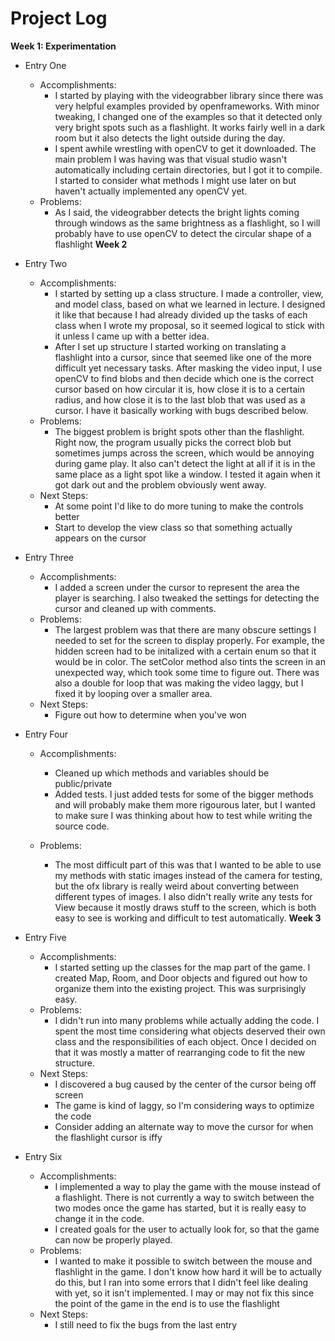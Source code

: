 # Project Log
**Week 1: Experimentation** 
* Entry One
	* Accomplishments: 
		* I started by playing with the videograbber library since there was very helpful examples provided by openframeworks.
		With minor tweaking, I changed one of the examples so that it detected only very bright spots such as a flashlight. 
		It works fairly well in a dark room but it also detects the light outside during the day.
		* I spent awhile wrestling with openCV to get it downloaded. The main problem I was having was that visual studio wasn't
		automatically including certain directories, but I got it to compile. I started to consider what methods I might use later
		on but haven't actually implemented any openCV yet.
	* Problems:
		* As I said, the videograbber detects the bright lights coming through windows as the same brightness as a flashlight,
		so I will probably have to use openCV to detect the circular shape of a flashlight
**Week 2**
* Entry Two
	* Accomplishments: 
		* I started by setting up a class structure. I made a controller, view, and model class, based on what we learned in lecture. I
		designed it like that because I had already divided up the tasks of each class when I wrote my proposal, so it seemed logical to 
		stick with it unless I came up with a better idea.
		* After I set up structure I started working on translating a flashlight into a cursor, since that seemed like one of the more 
		difficult yet necessary tasks. After masking the video input, I use openCV to find blobs and then decide which one is the 
		correct cursor based on how circular it is, how close it is to a certain radius, and how close it is to the last blob that was
		used as a cursor. I have it basically working with bugs described below.
	* Problems:
		* The biggest problem is bright spots other than the flashlight. Right now, the program usually picks the correct blob but 
		sometimes jumps across the screen, which would be annoying during game play. It also can't detect the light at all if it is in 
		the same place as a light spot like a window. I tested it again when it got dark out and the problem obviously went away.
	* Next Steps:
		* At some point I'd like to do more tuning to make the controls better
		* Start to develop the view class so that something actually appears on the cursor

* Entry Three
	* Accomplishments:
		* I added a screen under the cursor to represent the area the player is searching. I also tweaked the settings for detecting the
		cursor and cleaned up with comments.
	* Problems:
		* The largest problem was that there are many obscure settings I needed to set for the screen to display properly. For example, the
		hidden screen had to be initalized with a certain enum so that it would be in color. The setColor method also tints the screen
		in an unexpected way, which took some time to figure out. There was also a double for loop that was making the video laggy, but I 
		fixed it by looping over a smaller area.
	* Next Steps:
		* Figure out how to determine when you've won

* Entry Four
	* Accomplishments:
		* Cleaned up which methods and variables should be public/private
		* Added tests. I just added tests for some of the bigger methods and will probably make them more rigourous later, but I wanted to make 
		sure I was thinking about how to test while writing the source code.
		
	* Problems: 
		* The most difficult part of this was that I wanted to be able to use my methods with static images instead of the camera
		for testing, but the ofx library is really weird about converting between different types of images. I also didn't really write any tests
		for View because it mostly draws stuff to the screen, which is both easy to see is working and difficult to test automatically.
**Week 3**
* Entry Five
	* Accomplishments:
		* I started setting up the classes for the map part of the game. I created Map, Room, and Door objects and figured out how to organize them
		into the existing project. This was surprisingly easy.
	* Problems:
		* I didn't run into many problems while actually adding the code. I spent the most time considering what objects deserved their own class
		and the responsibilities of each object. Once I decided on that it was mostly a matter of rearranging code to fit the new structure.
	* Next Steps:
		* I discovered a bug caused by the center of the cursor being off screen
		* The game is kind of laggy, so I'm considering ways to optimize the code
		* Consider adding an alternate way to move the cursor for when the flashlight cursor is iffy

* Entry Six
	* Accomplishments:
		* I implemented a way to play the game with the mouse instead of a flashlight. There is not currently a way to switch between the two
		modes once the game has started, but it is really easy to change it in the code.
		* I created goals for the user to actually look for, so that the game can now be properly played.
	* Problems:
		* I wanted to make it possible to switch between the mouse and flashlight in the game. I don't know how hard it will be to actually do this,
		but I ran into some errors that I didn't feel like dealing with yet, so it isn't implemented. I may or may not fix this since the point
		of the game in the end is to use the flashlight
	* Next Steps:
		* I still need to fix the bugs from the last entry
	